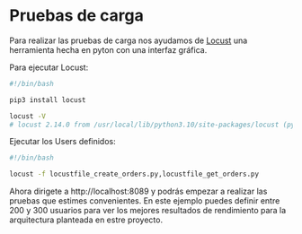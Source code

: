 # Pruebas de carga

Para realizar las pruebas de carga nos ayudamos de [Locust](https://docs.locust.io/en/stable/quickstart.html) una herramienta hecha en pyton con una interfaz gráfica.

Para ejecutar Locust:

```bash
#!/bin/bash

pip3 install locust

locust -V
# locust 2.14.0 from /usr/local/lib/python3.10/site-packages/locust (python 3.10.6)
```

Ejecutar los Users definidos:

```bash
#!/bin/bash

locust -f locustfile_create_orders.py,locustfile_get_orders.py

```

Ahora dirigete a http://localhost:8089 y podrás empezar a realizar las pruebas que estimes convenientes. En este ejemplo puedes definir entre 200 y 300 usuarios para ver los mejores resultados de rendimiento para la arquitectura planteada en estre proyecto.